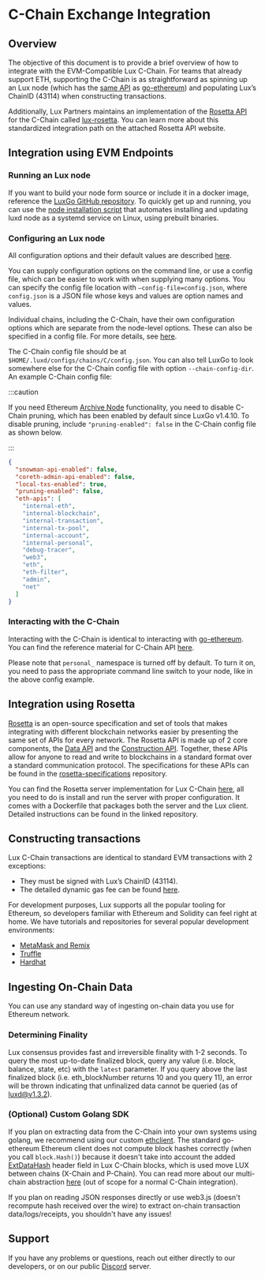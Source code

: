 # C-Chain Exchange Integration

## Overview

The objective of this document is to provide a brief overview of how to integrate with the EVM-Compatible Lux C-Chain. For teams that already support ETH, supporting the C-Chain is as straightforward as spinning up an Lux node (which has the [same API](https://eth.wiki/json-rpc/API) as [go-ethereum](https://geth.ethereum.org/docs/rpc/server)) and populating Lux’s ChainID (43114) when constructing transactions.

Additionally, Lux Partners maintains an implementation of the [Rosetta API](https://www.rosetta-api.org/) for the C-Chain called [lux-rosetta](https://github.com/luxdefi/lux-rosetta). You can learn more about this standardized integration path on the attached Rosetta API website.

## Integration using EVM Endpoints

### Running an Lux node

If you want to build your node form source or include it in a docker image, reference the [LuxGo GitHub repository](https://github.com/luxdefi/luxd). To quickly get up and running, you can use the [node installation script](../nodes/build/set-up-node-with-installer.md) that automates installing and updating luxd node as a systemd service on Linux, using prebuilt binaries.

### Configuring an Lux node

All configuration options and their default values are described [here](../nodes/maintain/luxd-config-flags.md).

You can supply configuration options on the command line, or use a config file, which can be easier to work with when supplying many options. You can specify the config file location with `—config-file=config.json`, where `config.json` is a JSON file whose keys and values are option names and values.

Individual chains, including the C-Chain, have their own configuration options which are separate from the node-level options. These can also be specified in a config file. For more details, see [here](../nodes/maintain/chain-config-flags.md#c-chain-configs).

The C-Chain config file should be at `$HOME/.luxd/configs/chains/C/config.json`. You can also tell LuxGo to look somewhere else for the C-Chain config file with option `--chain-config-dir`. An example C-Chain config file:

:::caution

If you need Ethereum [Archive Node](https://ethereum.org/en/developers/docs/nodes-and-clients/#archive-node) functionality, you need to disable C-Chain pruning, which has been enabled by default since LuxGo v1.4.10. To disable pruning, include `"pruning-enabled": false` in the C-Chain config file as shown below.

:::

```json
{
  "snowman-api-enabled": false,
  "coreth-admin-api-enabled": false,
  "local-txs-enabled": true,
  "pruning-enabled": false,
  "eth-apis": [
    "internal-eth",
    "internal-blockchain",
    "internal-transaction",
    "internal-tx-pool",
    "internal-account",
    "internal-personal",
    "debug-tracer",
    "web3",
    "eth",
    "eth-filter",
    "admin",
    "net"
  ]
}
```

### Interacting with the C-Chain

Interacting with the C-Chain is identical to interacting with [go-ethereum](https://geth.ethereum.org/). You can find the reference material for C-Chain API [here](../apis/luxd/apis/c-chain.md).

Please note that `personal_` namespace is turned off by default. To turn it on, you need to pass the appropriate command line switch to your node, like in the above config example.

## Integration using Rosetta

[Rosetta](https://www.rosetta-api.org/) is an open-source specification and set of tools that makes integrating with different blockchain networks easier by presenting the same set of APIs for every network. The Rosetta API is made up of 2 core components, the [Data API](https://www.rosetta-api.org/docs/data_api_introduction.html) and the [Construction API](https://www.rosetta-api.org/docs/construction_api_introduction.html). Together, these APIs allow for anyone to read and write to blockchains in a standard format over a standard communication protocol. The specifications for these APIs can be found in the [rosetta-specifications](https://github.com/coinbase/rosetta-specifications) repository.

You can find the Rosetta server implementation for Lux C-Chain [here](https://github.com/luxdefi/lux-rosetta), all you need to do is install and run the server with proper configuration. It comes with a Dockerfile that packages both the server and the Lux client. Detailed instructions can be found in the linked repository.

## Constructing transactions

Lux C-Chain transactions are identical to standard EVM transactions with 2 exceptions:

- They must be signed with Lux’s ChainID (43114).
- The detailed dynamic gas fee can be found [here](../quickstart/transaction-fees.md#c-chain-fees).

For development purposes, Lux supports all the popular tooling for Ethereum, so developers familiar with Ethereum and Solidity can feel right at home. We have tutorials and repositories for several popular development environments:

- [MetaMask and Remix](../dapps/smart-contracts/deploy-a-smart-contract-on-lux-using-remix-and-metamask.md)
- [Truffle](../dapps/smart-contracts/using-truffle-with-the-lux-c-chain.md)
- [Hardhat](../dapps/smart-contracts/using-hardhat-with-the-lux-c-chain.md)

## Ingesting On-Chain Data

You can use any standard way of ingesting on-chain data you use for Ethereum network.

### Determining Finality

Lux consensus provides fast and irreversible finality with 1-2 seconds. To query the most up-to-date finalized block, query any value (i.e. block, balance, state, etc) with the `latest` parameter. If you query above the last finalized block (i.e. eth_blockNumber returns 10 and you query 11), an error will be thrown indicating that unfinalized data cannot be queried (as of luxd@v1.3.2).

### (Optional) Custom Golang SDK

If you plan on extracting data from the C-Chain into your own systems using golang, we recommend using our custom [ethclient](https://github.com/luxdefi/coreth/tree/master/ethclient). The standard go-ethereum Ethereum client does not compute block hashes correctly (when you call `block.Hash()`) because it doesn't take into account the added [ExtDataHash](https://github.com/luxdefi/coreth/blob/2c3cfac5f766ce5f32a2eddc43451bdb473b84f1/core/types/block.go#L98) header field in Lux C-Chain blocks, which is used move LUX between chains (X-Chain and P-Chain). You can read more about our multi-chain abstraction [here](../overview/getting-started/lux-platform.md) (out of scope for a normal C-Chain integration).

If you plan on reading JSON responses directly or use web3.js (doesn't recompute hash received over the wire) to extract on-chain transaction data/logs/receipts, you shouldn't have any issues!

## Support

If you have any problems or questions, reach out either directly to our developers, or on our public [Discord](https://chat.lux.network/) server.
